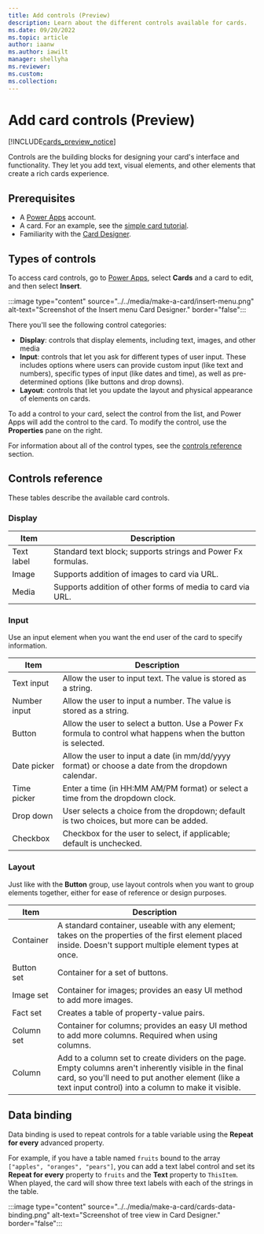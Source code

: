 ```yaml
---
title: Add controls (Preview)
description: Learn about the different controls available for cards.
ms.date: 09/20/2022
ms.topic: article
author: iaanw
ms.author: iawilt
manager: shellyha
ms.reviewer: 
ms.custom: 
ms.collection: 
---
```


# Add card controls (Preview)

[!INCLUDE[cards_preview_notice](../../includes/preview-include.md)]

Controls are the building blocks for designing your card's interface and functionality. They let you add text, visual elements, and other elements that create a rich cards experience.

## Prerequisites

- A [Power Apps](https://powerapps.microsoft.com/) account.
- A card. For an example, see the [simple card tutorial](../../tutorials/hello-world-card.md).
- Familiarity with the [Card Designer](../make-a-card/designer-overview.md).

## Types of controls

To access card controls, go to [Power Apps](https://powerapps.microsoft.com/), select **Cards** and a card to edit, and then select **Insert**.

   :::image type="content" source="../../media/make-a-card/insert-menu.png" alt-text="Screenshot of the Insert menu Card Designer." border="false":::

There you'll see the following control categories:

- **Display**: controls that display elements, including text, images, and other media
- **Input**: controls that let you ask for different types of user input. These includes options where users can provide custom input (like text and numbers), specific types of input (like dates and time), as well as pre-determined options (like buttons and drop downs).
- **Layout**: controls that let you update the layout and physical appearance of elements on cards.

To add a control to your card, select the control from the list, and Power Apps will add the control to the card. To modify the control, use the **Properties** pane on the right.

For information about all of the control types, see the [controls reference](#controls-reference) section.

## Controls reference

These tables describe the available card controls.

### Display

| Item     | Description                                                                                                                                                                                               |
|--------------|---------------------------------------------------------------------------------------------------------------------------------------------------------------------------------------------------------------|
| Text label    | Standard text block; supports strings and Power Fx formulas.                                                                                                                                                   |
| Image        | Supports addition of images to card via URL.                                                                                                                                                                  |
| Media        | Supports addition of other forms of media to card via URL.                                                                                                                                                    |

### Input

Use an input element when you want the end user of the card to specify information.

| Item        | Description                                                                                                           |
|-----------------|---------------------------------------------------------------------------------------------------------------------------|
| Text input     | Allow the user to input text. The value is stored as a string.                          |
| Number input    | Allow the user to input a number. The value is stored as a string. |
| Button       | Allow the user to select a button. Use a Power Fx formula to control what happens when the button is selected.                                                                       |
| Date picker      | Allow the user to input a date (in mm/dd/yyyy format) or choose a date from the dropdown calendar.                                  |
| Time picker     | Enter a time (in HH:MM AM/PM format) or select a time from the dropdown clock.                                                      |
| Drop down | User selects a choice from the dropdown; default is two choices, but more can be added.                                   |
| Checkbox    | Checkbox for the user to select, if applicable; default is unchecked.                                                      |

### Layout

Just like with the **Button** group, use layout controls when you want to group elements together, either for ease of reference or design purposes.

| Item  | Description                                                                                                                                                                                                      |
|-----------|----------------------------------------------------------------------------------------------------------------------------------------------------------------------------------------------------------------------|
| Container | A standard container, useable with any element; takes on the properties of the first element placed inside. Doesn't support multiple element types at once.                                                          |
| Button set | Container for a set of buttons.                                                          |
| Image set  | Container for images; provides an easy UI method to add more images.                                                                                                                                                 |
| Fact set   | Creates a table of property-value pairs.                                                                                                                                                                             |
| Column set | Container for columns; provides an easy UI method to add more columns. Required when using columns.                                                                                                                  |
| Column    | Add to a column set to create dividers on the page. Empty columns aren't inherently visible in the final card, so you'll need to put another element (like a text input control) into a column to make it visible. |

## Data binding

Data binding is used to repeat controls for a table variable using the **Repeat for every** advanced property.

For example, if you have a table named `fruits` bound to the array `["apples", "oranges", "pears"]`, you can add a text label control and set its **Repeat for every** property to `fruits` and the **Text** property to `ThisItem`. When played, the card will show three text labels with each of the strings in the table.

   :::image type="content" source="../../media/make-a-card/cards-data-binding.png" alt-text="Screenshot of tree view in Card Designer." border="false":::
